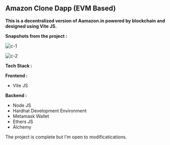 <h2>Amazon Clone Dapp (EVM Based)</h2>

<b>This is a decentralized version of Aamazon.in powered by blockchain and designed using Vite JS.</b>

<!-- Currently, the app is working on localhost using <b>Sepolia test network</b> and Alchemy. -->

<b>Snapshots from the project : </b>

![c-1](https://github.com/rohitroy-github/vite-amazon-clone-dapp/assets/68563695/9888a8ea-2826-4a8b-b5e7-47fdd3af2385)

![c-2](https://github.com/rohitroy-github/vite-amazon-clone-dapp/assets/68563695/dd8d5b35-412a-43e6-9f50-d8395f6eff49)

<b>Tech Stack :</b>

<b>Frontend :</b>

<ul>
    <li>Vite JS</li>
</ul>
<b>Backend :</b>
<ul>
    <li>Node JS</li>
    <li>Hardhat Development Environment</li>
    <li>Metamask Wallet</li>
    <li>Ethers JS</li>
    <li>Alchemy</li>
</ul>

The project is complete but I'm open to modificatications.
